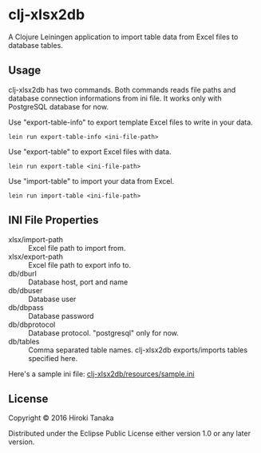# clj-xlsx2db

A Clojure Leiningen application to import table data from Excel files to database tables.

## Usage
clj-xlsx2db has two commands. Both commands reads file paths and database connection informations from ini file.
It works only with PostgreSQL database for now.

Use "export-table-info" to export template Excel files to write in your data.

    lein run export-table-info <ini-file-path>

Use "export-table" to export Excel files with data.

    lein run export-table <ini-file-path>

Use "import-table" to import your data from Excel.

    lein run import-table <ini-file-path>

## INI File Properties

<dl>
    <dt>xlsx/import-path</dt>
    <dd>Excel file path to import from.</dd>
    <dt>xlsx/export-path</dt>
    <dd>Excel file path to export info to.</dd>
    <dt>db/dburl</dt>
    <dd>Database host, port and name</dd>
    <dt>db/dbuser</dt>
    <dd>Database user</dd>
    <dt>db/dbpass</dt>
    <dd>Database password</dd>
    <dt>db/dbprotocol</dt>
    <dd>Database protocol. "postgresql" only for now.</dd>
    <dt>db/tables</dt>
    <dd>Comma separated table names. clj-xlsx2db exports/imports tables specified here.</dd>
</dl>

Here's a sample ini file:
[clj-xlsx2db/resources/sample.ini](https://github.com/pirosuke/clj-xlsx2db/blob/master/resources/sample.ini)

## License

Copyright © 2016 Hiroki Tanaka

Distributed under the Eclipse Public License either version 1.0 or any later version.
